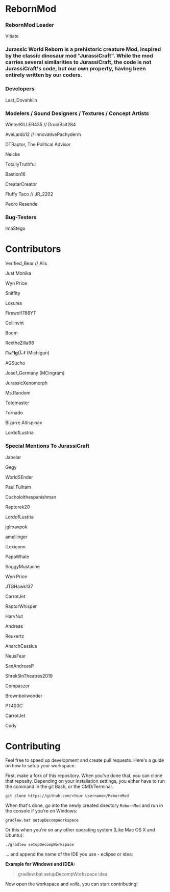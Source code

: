 # RebornMod

### RebornMod Leader
Vitiate 

### Jurassic World Reborn is a prehistoric creature Mod, inspired by the classic dinosaur mod "JurassiCraft". While the mod carries several similarities to JurassiCraft, the code is not JurassiCraft's code, but our own property, having been entirely written by our coders. 

### Developers

Last_Dovahkiin

### Modelers / Sound Designers / Textures /  Concept Artists

WinterKILLER435 // DroidBait284

AveLardo12 // InnovativePachyderm

DTRaptor, The Political Advisor

Neicke

TotallyTruthful

Bastion16

CreatarCreator

Fluffy Taco // JR_2202

Pedro Resende

### Bug-Testers

ImaStego

# Contributors

Verified_Bear // Alis

Just Monika

Wyn Price 

Sniffity

Loxures

Firewolf786YT

Collinvht

Boom

RextheZilla98

ᗰι𝓬ʰ𝐈𝐠Ữ𝓝 (Michigun)

AGSucho

Josef_Germany (MCingram) 

JurassicXenomorph

Ms.Random

Totemaster

Tornado

Bizarre Altispinax

LordofLustria

### Special Mentions To JurassiCraft

Jabelar

Gegy

WorldSEnder

Paul Fulham

Cuchololthespanishman

Raptorek20

LordofLustria

jglrxavpok 

amellinger

iLexiconn

PapaWhale

SoggyMustache 

Wyn Price

JTGHawk137

CarrotJet   

RaptorWhisper 

HarvNut    

Andreas  

Reuxertz   

AnarchCassius   
    
NeusFear   

SanAndreasP    

Shrek5InTheatres2019    

Compaszer    

Brownboiiwonder

PT400C     

CarrotJet   

Cody

# Contributing
Feel free to speed up development and create pull requests. Here's a guide on how to setup your workspace.

First, make a fork of this repository. When you've done that, you can clone that reposity. Depending on your installation settings, you either have to run the command in the git Bash, or the CMD/Terminal.
```
git clone https://github.com/<Your Username>/RebornMod
```

When that's done, go into the newly created directory `RebornMod` and run in the console if you're on Windows:

```
gradlew.bat setupDecompWorkspace
```
Or this when you're on any other operating system (Like Mac OS X and Ubuntu):
```
./gradlew setupDecompWorkspace
```
... and append the name of the IDE you use - eclipse or idea:

__Example for Windows and IDEA:__
>gradlew.bat setupDecompWorkspace idea

Now open the workspace and voilà, you can start contributing!

